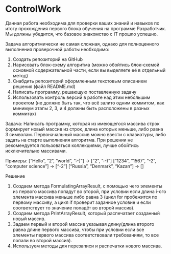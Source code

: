 # ControlWork

Данная работа необходима для проверки ваших знаний и навыков по итогу прохождения первого блока обучения на программе Разработчик. Мы должны убедится, что базовое знакомство с IT прошло успешно.

Задача алгоритмически не самая сложная, однако для полноценного выполнения проверочной работы необходимо:

1. Создать репозиторий на GitHub
2. Нарисовать блок-схему алгоритма (можно обойтись блок-схемой основной содержательной части, если вы выделяете её в отдельный метод)
3. Снабдить репозиторий оформленным текстовым описанием решения (файл README.md)
4. Написать программу, решающую поставленную задачу
5. Использовать контроль версий в работе над этим небольшим проектом (не должно быть так, что всё залито одним коммитом, как минимум этапы 2, 3, и 4 должны быть расположены в разных коммитах)

Задача: Написать программу, которая из имеющегося массива строк формирует новый массив из строк, длина которых меньше, либо равна 3 символам. Первоначальный массив можно ввести с клавиатуры, либо задать на старте выполнения алгоритма. При решении не рекомендуется пользоваться коллекциями, лучше обойтись исключительно массивами.

Примеры:
[“Hello”, “2”, “world”, “:-)”] → [“2”, “:-)”]
[“1234”, “1567”, “-2”, “computer science”] → [“-2”]
[“Russia”, “Denmark”, “Kazan”] → []

Решение
1. Создаем метода FormulatingArrayResult, с помощью чего элементы из первого массива попадут во второй, при условии если длина i-ого элемента массива меньше либо равна 3 (цикл for пробежится по первому массиву, а цикл if проверит заданное условие и если соответствует то значение попадёт во второй массив).
2. Создаем метода PrintArrayResult, который распечатает созданный новый массив.
3. Задаем первый и второй массив указывая длину(длина второго равна длине первого массива, чтобы при условии если все элементы первого массива соответствовали требованиям, то все попали во второй массив).
4. Используем методы для перезаписи и распечатки нового массива.